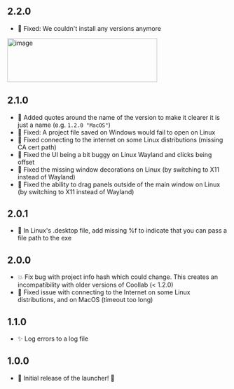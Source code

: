 ## 2.2.0

- 🐛 Fixed: We couldn't install any versions anymore
<img width="342" height="100" alt="image" src="https://github.com/user-attachments/assets/678eae8b-99d1-41ab-bfa5-8b20665399a9" />

## 2.1.0

- 🤏 Added quotes around the name of the version to make it clearer it is just a name (e.g. `1.2.0 "MacOS"`)
- 🐛 Fixed: A project file saved on Windows would fail to open on Linux
- 🐛 Fixed connecting to the internet on some Linux distributions (missing CA cert path)
- 🐛 Fixed the UI being a bit buggy on Linux Wayland and clicks being offset
- 🐛 Fixed the missing window decorations on Linux (by switching to X11 instead of Wayland)
- 🐛 Fixed the ability to drag panels outside of the main window on Linux (by switching to X11 instead of Wayland)

## 2.0.1

- 🐛 In Linux's .desktop file, add missing %f to indicate that you can pass a file path to the exe

## 2.0.0

- 💥 Fix bug with project info hash which could change. This creates an incompatibility with older versions of Coollab (< 1.2.0)
- 🐛 Fixed issue with connecting to the Internet on some Linux distributions, and on MacOS (timeout too long)

## 1.1.0

- ✨ Log errors to a log file

## 1.0.0

- 🎉 Initial release of the launcher! 🥳